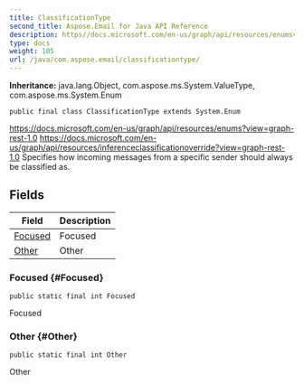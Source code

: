 ```yaml
---
title: ClassificationType
second_title: Aspose.Email for Java API Reference
description: https//docs.microsoft.com/en-us/graph/api/resources/enumsviewgraph-rest-1.0 https//docs.microsoft.com/en-us/graph/api/resources/inferenceclassificationoverrideviewgraph-rest-1.0 Specifies how incoming messages from a specific sender should always be classified as.
type: docs
weight: 105
url: /java/com.aspose.email/classificationtype/
---
```

**Inheritance:**
java.lang.Object, com.aspose.ms.System.ValueType, com.aspose.ms.System.Enum
```
public final class ClassificationType extends System.Enum
```

https://docs.microsoft.com/en-us/graph/api/resources/enums?view=graph-rest-1.0 https://docs.microsoft.com/en-us/graph/api/resources/inferenceclassificationoverride?view=graph-rest-1.0 Specifies how incoming messages from a specific sender should always be classified as.
## Fields

| Field | Description |
| --- | --- |
| [Focused](#Focused) | Focused |
| [Other](#Other) | Other |
### Focused {#Focused}
```
public static final int Focused
```


Focused

### Other {#Other}
```
public static final int Other
```


Other

